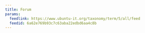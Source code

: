 ```yaml
---
title: Forum
params:
  feedlink: https://www.ubuntu-it.org/taxonomy/term/5/all/feed
  feedid: 6a62e769b93c7c63aba22edbd6aa4c8b
---
```

